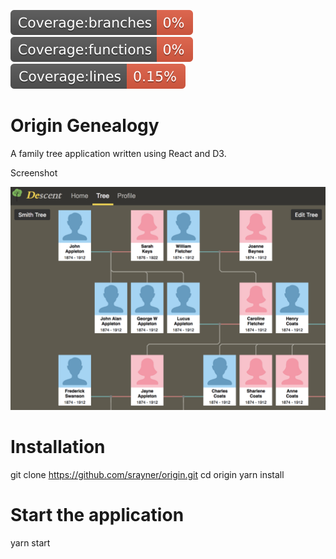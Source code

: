 ![Lines Badge](./coverage/badge-branches.svg)
![Lines Badge](./coverage/badge-functions.svg)
![Lines Badge](./coverage/badge-lines.svg)

# Origin Genealogy

A family tree application written using React and D3.

Screenshot

![family tree](screenshot.png "Screenshot")

# Installation

git clone https://github.com/srayner/origin.git
cd origin
yarn install

# Start the application

yarn start

